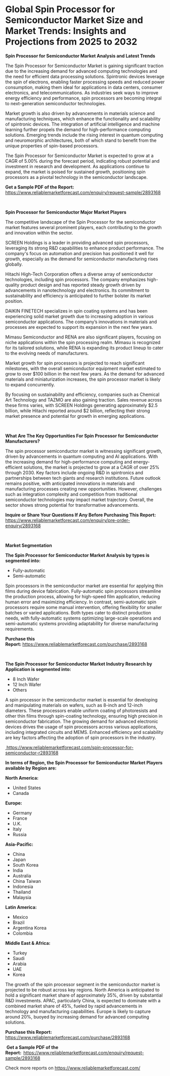 <p><h1>Global Spin Processor for Semiconductor Market Size and Market Trends: Insights and Projections from 2025 to 2032</h1></p><p><strong>Spin Processor for Semiconductor Market Analysis and Latest Trends</strong></p>
<p><p>The Spin Processor for Semiconductor Market is gaining significant traction due to the increasing demand for advanced computing technologies and the need for efficient data processing solutions. Spintronic devices leverage the spin of electrons, enabling faster processing speeds and reduced power consumption, making them ideal for applications in data centers, consumer electronics, and telecommunications. As industries seek ways to improve energy efficiency and performance, spin processors are becoming integral to next-generation semiconductor technologies.</p><p>Market growth is also driven by advancements in materials science and manufacturing techniques, which enhance the functionality and scalability of spintronic devices. The integration of artificial intelligence and machine learning further propels the demand for high-performance computing solutions. Emerging trends include the rising interest in quantum computing and neuromorphic architectures, both of which stand to benefit from the unique properties of spin-based processors.</p><p>The Spin Processor for Semiconductor Market is expected to grow at a CAGR of 5.00% during the forecast period, indicating robust potential and investment in research and development. As applications continue to expand, the market is poised for sustained growth, positioning spin processors as a pivotal technology in the semiconductor landscape.</p></p>
<p><strong>Get a Sample PDF of the Report:&nbsp;</strong> <a href="https://www.reliablemarketforecast.com/enquiry/request-sample/2893168?utm_campaign=2950&utm_medium=2&utm_source=Github&utm_content=ia&utm_term=15032025&utm_id=spin-processor-for-semiconductor">https://www.reliablemarketforecast.com/enquiry/request-sample/2893168</a></p>
<p>&nbsp;</p>
<p><strong>Spin Processor for Semiconductor Major Market Players</strong></p>
<p><p>The competitive landscape of the Spin Processor for the semiconductor market features several prominent players, each contributing to the growth and innovation within the sector.</p><p>SCREEN Holdings is a leader in providing advanced spin processors, leveraging its strong R&D capabilities to enhance product performance. The company's focus on automation and precision has positioned it well for growth, especially as the demand for semiconductor manufacturing rises globally.</p><p>Hitachi High-Tech Corporation offers a diverse array of semiconductor technologies, including spin processors. The company emphasizes high-quality product design and has reported steady growth driven by advancements in nanotechnology and electronics. Its commitment to sustainability and efficiency is anticipated to further bolster its market position.</p><p>DAIKIN FINETECH specializes in spin coating systems and has been experiencing solid market growth due to increasing adoption in various semiconductor applications. The company’s innovations in materials and processes are expected to support its expansion in the next few years.</p><p>Mimasu Semiconductor and RENA are also significant players, focusing on niche applications within the spin processing realm. Mimasu is recognized for its tailored solutions, while RENA is expanding its product lineup to cater to the evolving needs of manufacturers.</p><p>Market growth for spin processors is projected to reach significant milestones, with the overall semiconductor equipment market estimated to grow to over $100 billion in the next few years. As the demand for advanced materials and miniaturization increases, the spin processor market is likely to expand concurrently.</p><p>By focusing on sustainability and efficiency, companies such as Chemical Art Technology and TAZMO are also gaining traction. Sales revenue across these firms varies, with SCREEN Holdings generating approximately $2.5 billion, while Hitachi reported around $2 billion, reflecting their strong market presence and potential for growth in emerging applications.</p></p>
<p>&nbsp;</p>
<p><strong>What Are The Key Opportunities For Spin Processor for Semiconductor Manufacturers?</strong></p>
<p><p>The spin processor semiconductor market is witnessing significant growth, driven by advancements in quantum computing and AI applications. With the increasing demand for high-performance computing and energy-efficient solutions, the market is projected to grow at a CAGR of over 25% through 2030. Key factors include ongoing R&D in spintronics and partnerships between tech giants and research institutions. Future outlook remains positive, with anticipated innovations in materials and manufacturing processes creating new opportunities. However, challenges such as integration complexity and competition from traditional semiconductor technologies may impact market trajectory. Overall, the sector shows strong potential for transformative advancements.</p></p>
<p><strong>Inquire or Share Your Questions If Any Before Purchasing This Report:</strong> <a href="https://www.reliablemarketforecast.com/enquiry/pre-order-enquiry/2893168?utm_campaign=2950&utm_medium=2&utm_source=Github&utm_content=ia&utm_term=15032025&utm_id=spin-processor-for-semiconductor">https://www.reliablemarketforecast.com/enquiry/pre-order-enquiry/2893168</a></p>
<p>&nbsp;</p>
<p><strong>Market Segmentation</strong></p>
<p><strong>The Spin Processor for Semiconductor Market Analysis by types is segmented into:</strong></p>
<p><ul><li>Fully-automatic</li><li>Semi-automatic</li></ul></p>
<p><p>Spin processors in the semiconductor market are essential for applying thin films during device fabrication. Fully-automatic spin processors streamline the production process, allowing for high-speed film application, reducing human error and maximizing efficiency. In contrast, semi-automatic spin processors require some manual intervention, offering flexibility for smaller batches or varied applications. Both types cater to distinct production needs, with fully-automatic systems optimizing large-scale operations and semi-automatic systems providing adaptability for diverse manufacturing requirements.</p></p>
<p><strong>Purchase this Report:&nbsp;</strong><a href="https://www.reliablemarketforecast.com/purchase/2893168?utm_campaign=2950&utm_medium=2&utm_source=Github&utm_content=ia&utm_term=15032025&utm_id=spin-processor-for-semiconductor">https://www.reliablemarketforecast.com/purchase/2893168</a></p>
<p>&nbsp;</p>
<p><strong>The Spin Processor for Semiconductor Market Industry Research by Application is segmented into:</strong></p>
<p><ul><li>8 Inch Wafer</li><li>12 Inch Wafer</li><li>Others</li></ul></p>
<p><p>A spin processor in the semiconductor market is essential for developing and manipulating materials on wafers, such as 8-inch and 12-inch diameters. These processors enable uniform coating of photoresists and other thin films through spin-coating technology, ensuring high precision in semiconductor fabrication. The growing demand for advanced electronic devices drives the usage of spin processors across various applications, including integrated circuits and MEMS. Enhanced efficiency and scalability are key factors affecting the adoption of spin processors in the industry.</p></p>
<p><a href="https://www.reliablemarketforecast.com/spin-processor-for-semiconductor-r2893168?utm_campaign=2950&utm_medium=2&utm_source=Github&utm_content=ia&utm_term=15032025&utm_id=spin-processor-for-semiconductor">&nbsp;https://www.reliablemarketforecast.com/spin-processor-for-semiconductor-r2893168</a></p>
<p><strong>In terms of Region, the Spin Processor for Semiconductor Market Players available by Region are:</strong></p>
<p>
    <p> <strong> North America: </strong>
        <ul>
            <li>United States</li>
            <li>Canada</li>
        </ul>
        </p> 
    <p> <strong> Europe: </strong>
        <ul>
            <li>Germany</li>
            <li>France</li>
            <li>U.K.</li>
            <li>Italy</li>
            <li>Russia</li>
        </ul>
        </p> 
    <p> <strong> Asia-Pacific: </strong>
        <ul>
            <li>China</li>
            <li>Japan</li>
            <li>South Korea</li>
            <li>India</li>
            <li>Australia</li>
            <li>China Taiwan</li>
            <li>Indonesia</li>
            <li>Thailand</li>
            <li>Malaysia</li>
        </ul>
        </p> 
    <p> <strong> Latin America: </strong>
        <ul>
            <li>Mexico</li>
            <li>Brazil</li>
            <li>Argentina Korea</li>
            <li>Colombia</li>
        </ul>
        </p> 
    <p> <strong> Middle East & Africa: </strong>
        <ul>
            <li>Turkey</li>
            <li>Saudi</li>
            <li>Arabia</li>
            <li>UAE</li>
            <li>Korea</li>
        </ul>
    </p>
    </p>
<p><p>The growth of the spin processor segment in the semiconductor market is projected to be robust across key regions. North America is anticipated to hold a significant market share of approximately 35%, driven by substantial R&D investments. APAC, particularly China, is expected to dominate with a combined market share of 45%, fueled by rapid advancements in technology and manufacturing capabilities. Europe is likely to capture around 20%, buoyed by increasing demand for advanced computing solutions.</p></p>
<p><strong>Purchase this Report: </strong><a href="https://www.reliablemarketforecast.com/purchase/2893168?utm_campaign=2950&utm_medium=2&utm_source=Github&utm_content=ia&utm_term=15032025&utm_id=spin-processor-for-semiconductor">https://www.reliablemarketforecast.com/purchase/2893168</a></p>
<p>&nbsp;<strong>Get a Sample PDF of the Report:&nbsp;&nbsp;</strong><a href="https://www.reliablemarketforecast.com/enquiry/request-sample/2893168?utm_campaign=2950&utm_medium=2&utm_source=Github&utm_content=ia&utm_term=15032025&utm_id=spin-processor-for-semiconductor">https://www.reliablemarketforecast.com/enquiry/request-sample/2893168</a></p>
<p><strong></strong></p>
<p>Check more reports on <a href="https://www.reliablemarketforecast.com/?utm_campaign=2950&utm_medium=2&utm_source=Github&utm_content=ia&utm_term=15032025&utm_id=spin-processor-for-semiconductor">https://www.reliablemarketforecast.com/</a></p>